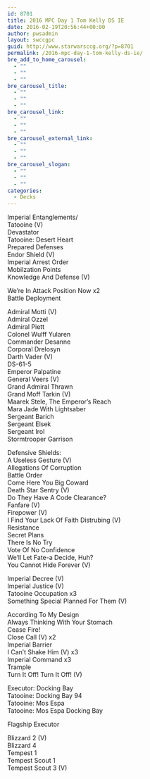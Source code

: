 ```yaml
---
id: 8701
title: 2016 MPC Day 1 Tom Kelly DS IE
date: 2016-02-19T20:56:44+00:00
author: pwsadmin
layout: swccgpc
guid: http://www.starwarsccg.org/?p=8701
permalink: /2016-mpc-day-1-tom-kelly-ds-ie/
bre_add_to_home_carousel:
  - ""
  - ""
  - ""
bre_carousel_title:
  - ""
  - ""
  - ""
bre_carousel_link:
  - ""
  - ""
  - ""
bre_carousel_external_link:
  - ""
  - ""
  - ""
bre_carousel_slogan:
  - ""
  - ""
  - ""
categories:
  - Decks
---
```

Imperial Entanglements/  
Tatooine (V)  
Devastator  
Tatooine: Desert Heart  
Prepared Defenses  
Endor Shield (V)  
Imperial Arrest Order  
Mobilzation Points  
Knowledge And Defense (V)

We&#8217;re In Attack Position Now x2  
Battle Deployment

Admiral Motti (V)  
Admiral Ozzel  
Admiral Piett  
Colonel Wulff Yularen  
Commander Desanne  
Corporal Drelosyn  
Darth Vader (V)  
DS-61-5  
Emperor Palpatine  
General Veers (V)  
Grand Admiral Thrawn  
Grand Moff Tarkin (V)  
Maarek Stele, The Emperor&#8217;s Reach  
Mara Jade With Lightsaber  
Sergeant Barich  
Sergeant Elsek  
Sergeant Irol  
Stormtrooper Garrison

Defensive Shields:  
A Useless Gesture (V)  
Allegations Of Corruption  
Battle Order  
Come Here You Big Coward  
Death Star Sentry (V)  
Do They Have A Code Clearance?  
Fanfare (V)  
Firepower (V)  
I Find Your Lack Of Faith Distrubing (V)  
Resistance  
Secret Plans  
There Is No Try  
Vote Of No Confidence  
We&#8217;ll Let Fate-a Decide, Huh?  
You Cannot Hide Forever (V)

Imperial Decree (V)  
Imperial Justice (V)  
Tatooine Occupation x3  
Something Special Planned For Them (V)

According To My Design  
Always Thinking With Your Stomach  
Cease Fire!  
Close Call (V) x2  
Imperial Barrier  
I Can&#8217;t Shake Him (V) x3  
Imperial Command x3  
Trample  
Turn It Off! Turn It Off! (V)

Executor: Docking Bay  
Tatooine: Docking Bay 94  
Tatooine: Mos Espa  
Tatooine: Mos Espa Docking Bay

Flagship Executor

Blizzard 2 (V)  
Blizzard 4  
Tempest 1  
Tempest Scout 1  
Tempest Scout 3 (V)